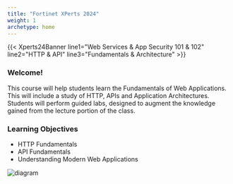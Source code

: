 ```yaml
---
title: "Fortinet XPerts 2024"
weight: 1
archetype: home
---
```


{{< Xperts24Banner line1="Web Services &amp; App Security 101 &amp; 102" line2="HTTP &amp; API" line3="Fundamentals &amp; Architecture" >}}


### Welcome!


This course will help students learn the Fundamentals of Web Applications.  This will include a study of HTTP, APIs and Application Architectures.  Students will perform guided labs, designed to augment the knowledge gained from the lecture portion of the class. 





### Learning Objectives
- HTTP Fundamentals
- API Fundamentals
- Understanding Modern Web Applications
 

![diagram](/images/env_diagram.png)